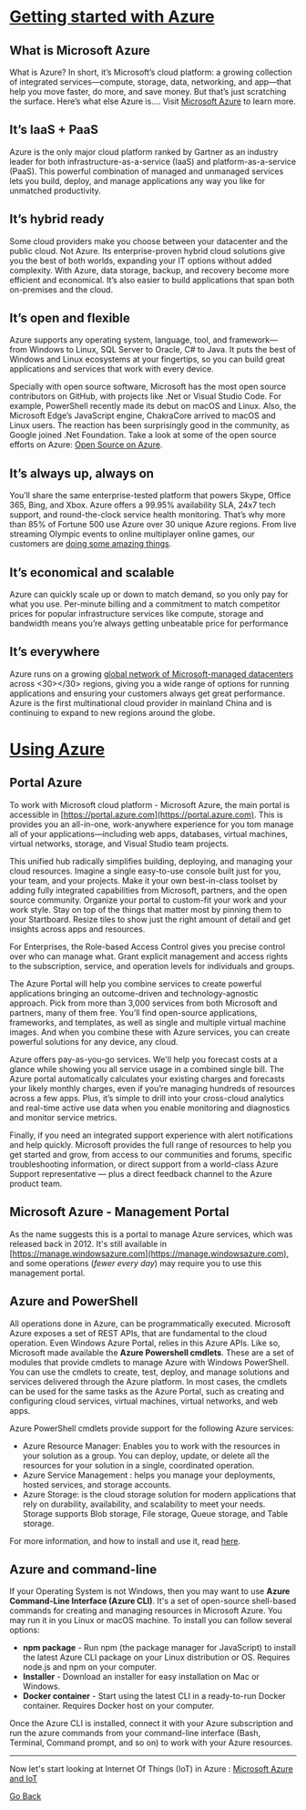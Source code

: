 
# [Getting started with Azure](#getting-started-with-azure) #

## What is Microsoft Azure ##

What is Azure? In short, it’s Microsoft’s cloud platform: a growing collection of integrated services—compute, storage, data, networking, and app—that help you move faster, do more, and save money. But that’s just scratching the surface. Here’s what else Azure is….
Visit [Microsoft Azure](https://docs.microsoft.com/en-us/azure/) to learn more.

## It’s IaaS + PaaS ##

Azure is the only major cloud platform ranked by Gartner as an industry leader for both infrastructure-as-a-service (IaaS) and platform-as-a-service (PaaS). This powerful combination of managed and unmanaged services lets you build, deploy, and manage applications any way you like for unmatched productivity.

## It’s hybrid ready ##

Some cloud providers make you choose between your datacenter and the public cloud. Not Azure. Its enterprise-proven hybrid cloud solutions give you the best of both worlds, expanding your IT options without added complexity. With Azure, data storage, backup, and recovery become more efficient and economical. It’s also easier to build applications that span both on-premises and the cloud. 

## It’s open and flexible ##

Azure supports any operating system, language, tool, and framework— from Windows to Linux, SQL Server to Oracle, C# to Java. It puts the best of Windows and Linux ecosystems at your fingertips, so you can build great applications and services that work with every device.

Specially with open source software, Microsoft has the most open source contributors on GitHub, with projects like .Net or Visual Studio Code. For example, PowerShell recently made its debut on macOS and Linux. Also, the Microsoft Edge’s JavaScript engine, ChakraCore arrived to macOS and Linux users. The reaction has been surprisingly good in the community, as Google joined .Net Foundation. Take a look at some of the open source efforts on Azure: [Open Source on Azure](https://msdn.microsoft.com/en-ie/open-source-on-azure.aspx).

## It’s always up, always on

You’ll share the same enterprise-tested platform that powers Skype, Office 365, Bing, and Xbox. Azure offers a 99.95% availability SLA, 24x7 tech support, and round-the-clock service health monitoring. That’s why more than 85% of Fortune 500 use Azure over 30 unique Azure regions. From live streaming Olympic events to online multiplayer online games, our customers are [doing some amazing things](http://azure.microsoft.com/en-us/case-studies/).

## It’s economical and scalable ##

Azure can quickly scale up or down to match demand, so you only pay for what you use. Per-minute billing and a commitment to match competitor prices for popular infrastructure services like compute, storage and bandwidth means you’re always getting unbeatable price for performance

## It’s everywhere ##

Azure runs on a growing [global network of Microsoft-managed datacenters](http://azure.microsoft.com/en-us/regions/) across <30></30> regions, giving you a wide range of options for running applications and ensuring your customers always get great performance. Azure is the first multinational cloud provider in mainland China and is continuing to expand to new regions around the globe.

# [Using Azure](#using-azure) #

## Portal Azure ##

To work with Microsoft cloud platform - Microsoft Azure, the main portal is accessible in [https://portal.azure.com](https://portal.azure.com). This is provides you an all-in-one, work-anywhere experience for you tom manage all of your applications—including web apps, databases, virtual machines, virtual networks, storage, and Visual Studio team projects. 

This unified hub radically simplifies building, deploying, and managing your cloud resources. Imagine a single easy-to-use console built just for you, your team, and your projects. Make it your own best-in-class toolset by adding fully integrated capabilities from Microsoft, partners, and the open source community. Organize your portal to custom-fit your work and your work style. Stay on top of the things that matter most by pinning them to your Startboard. Resize tiles to show just the right amount of detail and get insights across apps and resources.

For Enterprises, the Role-based Access Control gives you precise control over who can manage what. Grant explicit management and access rights to the subscription, service, and operation levels for individuals and groups.

The Azure Portal will help you combine services to create  powerful applications bringing an outcome-driven and technology-agnostic approach. Pick from more than 3,000 services from both Microsoft and partners, many of them free. You’ll find open-source applications, frameworks, and templates, as well as single and multiple virtual machine images. And when you combine these with Azure services, you can create powerful solutions for any device, any cloud. 

Azure offers pay-as-you-go services. We'll help you forecast costs at a glance while showing you all service usage in a combined single bill. The Azure portal automatically calculates your existing charges and forecasts your likely monthly charges, even if you’re managing hundreds of resources across a few apps. Plus, it’s simple to drill into your cross-cloud analytics and real-time active use data when you enable monitoring and diagnostics and monitor service metrics.

Finally, if you need an integrated support experience with alert notifications and help quickly. Microsoft provides the full range of resources to help you get started and grow, from access to our communities and forums, specific troubleshooting information, or direct support from a world-class Azure Support representative — plus a direct feedback channel to the Azure product team.

## Microsoft Azure - Management Portal ##

As the name suggests this is a portal to manage Azure services, which was released back in 2012. It's still available in [https://manage.windowsazure.com](https://manage.windowsazure.com), and some operations (*fewer every day*) may require you to use this management portal. 

## Azure and PowerShell ##

All operations done in Azure, can be programmatically executed. Microsoft Azure exposes a set of REST APIs, that are fundamental to the cloud operation. Even Windows Azure Portal, relies in this Azure APIs. Like so, Microsoft made available the **Azure Powershell cmdlets**. These are a set of modules that provide cmdlets to manage Azure with Windows PowerShell. You can use the cmdlets to create, test, deploy, and manage solutions and services delivered through the Azure platform. In most cases, the cmdlets can be used for the same tasks as the Azure Portal, such as creating and configuring cloud services, virtual machines, virtual networks, and web apps.

Azure PowerShell cmdlets provide support for the following Azure services:

- Azure Resource Manager: Enables you to work with the resources in your solution as a group. You can deploy, update, or delete all the resources for your solution in a single, coordinated operation.
- Azure Service Management : helps you manage your deployments, hosted services, and storage accounts.
- Azure Storage: is the cloud storage solution for modern applications that rely on durability, availability, and scalability to meet your needs. Storage supports Blob storage, File storage, Queue storage, and Table storage.

For more information, and how to install and use it, read [here](https://docs.microsoft.com/en-us/azure/powershell-install-configure). 

## Azure and command-line ##

If your Operating System is not Windows, then you may want to use **Azure Command-Line Interface (Azure CLI)**. It's a set of open-source shell-based commands for creating and managing resources in Microsoft Azure. You may run it in you Linux or macOS machine. To install you can follow several options:

- **npm package** - Run npm (the package manager for JavaScript) to install the latest Azure CLI package on your Linux distribution or OS. Requires node.js and npm on your computer.
- **Installer** - Download an installer for easy installation on Mac or Windows.
- **Docker container** - Start using the latest CLI in a ready-to-run Docker container. Requires Docker host on your computer.

Once the Azure CLI is installed, connect it with your Azure subscription and run the azure commands from your command-line interface (Bash, Terminal, Command prompt, and so on) to work with your Azure resources.

---

Now let's start looking at Internet Of Things (IoT) in Azure : [Microsoft Azure and IoT](software-beginner-azureiot.md)

[Go Back](software-beginner.md)

